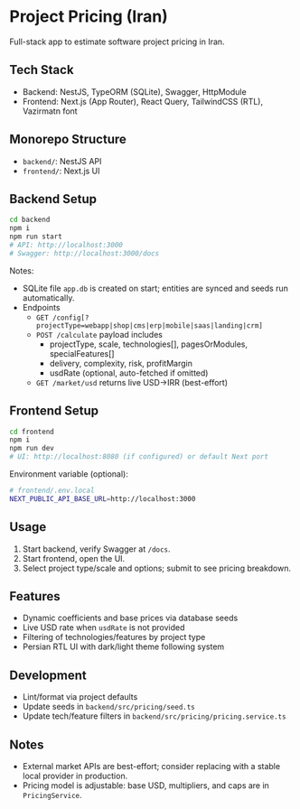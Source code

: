 # Project Pricing (Iran)

Full-stack app to estimate software project pricing in Iran.

## Tech Stack
- Backend: NestJS, TypeORM (SQLite), Swagger, HttpModule
- Frontend: Next.js (App Router), React Query, TailwindCSS (RTL), Vazirmatn font

## Monorepo Structure
- `backend/`: NestJS API
- `frontend/`: Next.js UI

## Backend Setup
```bash
cd backend
npm i
npm run start
# API: http://localhost:3000
# Swagger: http://localhost:3000/docs
```
Notes:
- SQLite file `app.db` is created on start; entities are synced and seeds run automatically.
- Endpoints
  - `GET /config[?projectType=webapp|shop|cms|erp|mobile|saas|landing|crm]`
  - `POST /calculate` payload includes
    - projectType, scale, technologies[], pagesOrModules, specialFeatures[]
    - delivery, complexity, risk, profitMargin
    - usdRate (optional, auto-fetched if omitted)
  - `GET /market/usd` returns live USD→IRR (best-effort)

## Frontend Setup
```bash
cd frontend
npm i
npm run dev
# UI: http://localhost:8080 (if configured) or default Next port
```
Environment variable (optional):
```bash
# frontend/.env.local
NEXT_PUBLIC_API_BASE_URL=http://localhost:3000
```

## Usage
1) Start backend, verify Swagger at `/docs`.
2) Start frontend, open the UI.
3) Select project type/scale and options; submit to see pricing breakdown.

## Features
- Dynamic coefficients and base prices via database seeds
- Live USD rate when `usdRate` is not provided
- Filtering of technologies/features by project type
- Persian RTL UI with dark/light theme following system

## Development
- Lint/format via project defaults
- Update seeds in `backend/src/pricing/seed.ts`
- Update tech/feature filters in `backend/src/pricing/pricing.service.ts`

## Notes
- External market APIs are best-effort; consider replacing with a stable local provider in production.
- Pricing model is adjustable: base USD, multipliers, and caps are in `PricingService`.
